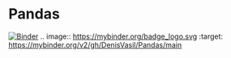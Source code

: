 # Pandas
[![Binder](https://mybinder.org/badge_logo.svg)](https://mybinder.org/v2/gh/DenisVasil/Pandas/main)
.. image:: https://mybinder.org/badge_logo.svg
 :target: https://mybinder.org/v2/gh/DenisVasil/Pandas/main
